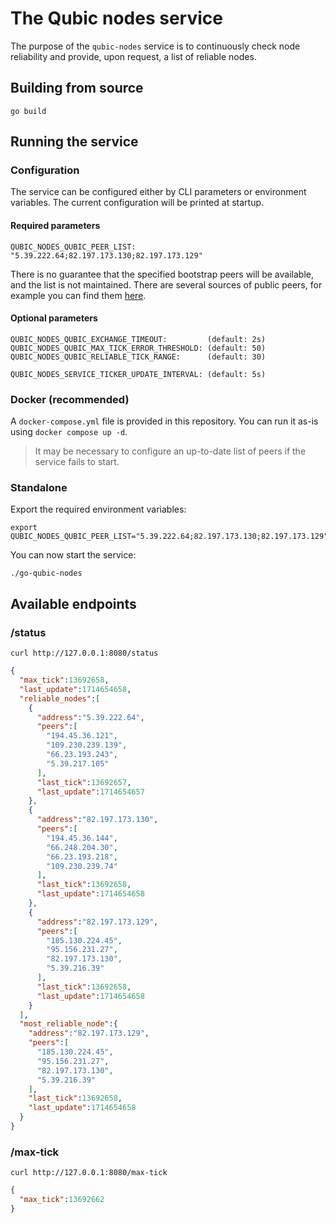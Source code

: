 # The Qubic nodes service

The purpose of the `qubic-nodes` service is to continuously check node reliability and provide, upon request, a list of reliable nodes. 

## Building from source

```shell
go build
```

## Running the service

### Configuration
The service can be configured either by CLI parameters or environment variables.
The current configuration will be printed at startup.

#### Required parameters
```shell
QUBIC_NODES_QUBIC_PEER_LIST:                "5.39.222.64;82.197.173.130;82.197.173.129"
```

There is no guarantee that the specified bootstrap peers will be available, and the list is not maintained.
There are several sources of public peers, for example you can find them [here](https://app.qubic.li/network/live).

#### Optional parameters
```shell
QUBIC_NODES_QUBIC_EXCHANGE_TIMEOUT:         (default: 2s)
QUBIC_NODES_QUBIC_MAX_TICK_ERROR_THRESHOLD: (default: 50)
QUBIC_NODES_QUBIC_RELIABLE_TICK_RANGE:      (default: 30)

QUBIC_NODES_SERVICE_TICKER_UPDATE_INTERVAL: (default: 5s)
```

### Docker (recommended)
A `docker-compose.yml` file is provided in this repository. You can run it as-is using `docker compose up -d`.

> It may be necessary to configure an up-to-date list of peers if the service fails to start.

### Standalone

Export the required environment variables:
```shell
export QUBIC_NODES_QUBIC_PEER_LIST="5.39.222.64;82.197.173.130;82.197.173.129"
```
You can now start the service:
```shell
./go-qubic-nodes
```

## Available endpoints

### /status
```shell
curl http://127.0.0.1:8080/status  
```
```json
{
  "max_tick":13692658,
  "last_update":1714654658,
  "reliable_nodes":[
    {
      "address":"5.39.222.64",
      "peers":[
        "194.45.36.121",
        "109.230.239.139",
        "66.23.193.243",
        "5.39.217.105"
      ],
      "last_tick":13692657,
      "last_update":1714654657
    },
    {
      "address":"82.197.173.130",
      "peers":[
        "194.45.36.144",
        "66.248.204.30",
        "66.23.193.218",
        "109.230.239.74"
      ],
      "last_tick":13692658,
      "last_update":1714654658
    },
    {
      "address":"82.197.173.129",
      "peers":[
        "185.130.224.45",
        "95.156.231.27",
        "82.197.173.130",
        "5.39.216.39"
      ],
      "last_tick":13692658,
      "last_update":1714654658
    }
  ],
  "most_reliable_node":{
    "address":"82.197.173.129",
    "peers":[
      "185.130.224.45",
      "95.156.231.27",
      "82.197.173.130",
      "5.39.216.39"
    ],
    "last_tick":13692658,
    "last_update":1714654658
  }
}
```

### /max-tick
```shell
curl http://127.0.0.1:8080/max-tick      
```
```json
{
  "max_tick":13692662
}
```
